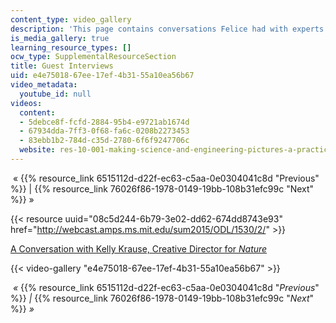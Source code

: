 ```yaml
---
content_type: video_gallery
description: 'This page contains conversations Felice had with experts in the field. '
is_media_gallery: true
learning_resource_types: []
ocw_type: SupplementalResourceSection
title: Guest Interviews
uid: e4e75018-67ee-17ef-4b31-55a10ea56b67
video_metadata:
  youtube_id: null
videos:
  content:
  - 5debce8f-fcfd-2884-95b4-e9721ab1674d
  - 67934dda-7ff3-0f68-fa6c-0208b2273453
  - 83ebb1b2-784d-c35d-2780-6f6f9247706c
  website: res-10-001-making-science-and-engineering-pictures-a-practical-guide-to-presenting-your-work-spring-2016
---
```


 « {{% resource_link 6515112d-d22f-ec63-c5aa-0e0304041c8d "Previous" %}} | {{% resource_link 76026f86-1978-0149-19bb-108b31efc99c "Next" %}} »

 {{< resource uuid="08c5d244-6b79-3e02-dd62-674dd8743e93" href="http://webcast.amps.ms.mit.edu/sum2015/ODL/1530/2/" >}} 

  

[A Conversation with Kelly Krause, Creative Director for _Nature_](http://webcast.amps.ms.mit.edu/sum2015/ODL/1530/2/)

{{< video-gallery "e4e75018-67ee-17ef-4b31-55a10ea56b67" >}}


 _«_ {{% resource_link 6515112d-d22f-ec63-c5aa-0e0304041c8d "_Previous_" %}} _|_ {{% resource_link 76026f86-1978-0149-19bb-108b31efc99c "_Next_" %}} _»_